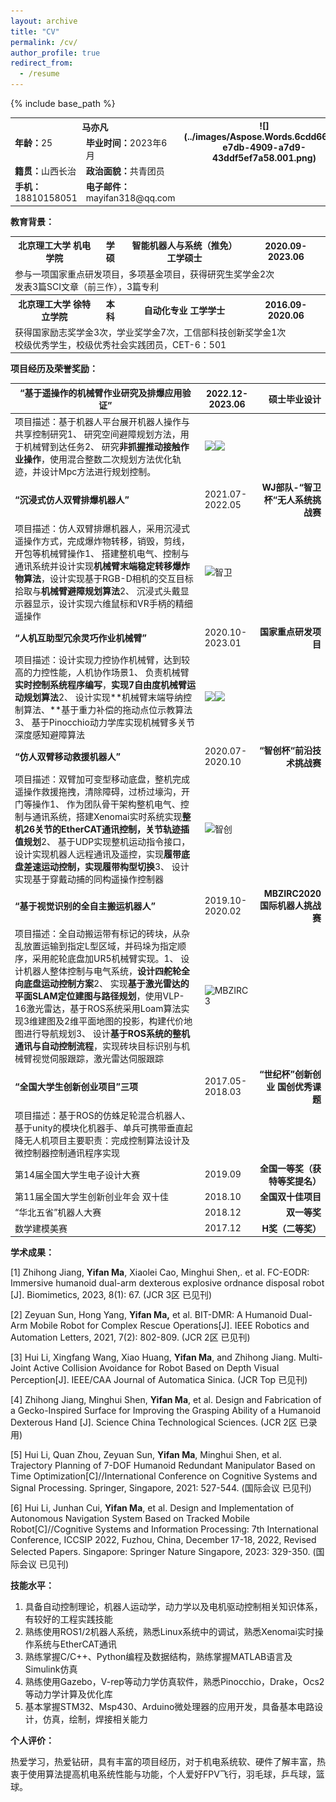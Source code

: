 ```yaml
---
layout: archive
title: "CV"
permalink: /cv/
author_profile: true
redirect_from:
  - /resume
---
```


{% include base_path %}

<table>
<tr>
  <th colspan="2">
  <b>马亦凡</b>
  </th>
  <th colspan="1" rowspan="4" valign="top">![](../images/Aspose.Words.6cdd6670-e7db-4909-a7d9-43ddf5ef7a58.001.png)</th>
</tr>
<tr><td colspan="1" valign="top"><b>年龄：</b>25</td><td colspan="1" valign="top"><b>毕业时间：</b>2023年6月</td></tr>
<tr><td colspan="1" valign="top"><b>籍贯：</b>山西长治</td><td colspan="1" valign="top"><b>政治面貌：</b>共青团员</td></tr>
<tr><td colspan="1" valign="top"><b>手机：</b>18810158051</td><td colspan="1" valign="top"><b>电子邮件：</b>mayifan318@qq.com</td></tr>
</table>

**教育背景：**
<table>
  <tr>
    <th>北京理工大学 机电学院</th>
    <th>学硕</th>
    <th>智能机器人与系统（推免） 工学硕士</th>
    <th>2020.09-2023.06</th>
  </tr>
  <tr>
    <td colspan="4">参与一项国家重点研发项目，多项基金项目，获得研究生奖学金2次  <br>  发表3篇SCI文章（前三作），3篇专利</td>
  </tr>
  <tr>
    <th>北京理工大学 徐特立学院</th>
    <th>本科</th>
    <th>自动化专业 工学学士</th>
    <th>2016.09-2020.06</th>
  </tr>
  <tr>
    <td colspan="4">获得国家励志奖学金3次，学业奖学金7次，工信部科技创新奖学金1次<br>校级优秀学生，校级优秀社会实践团员，CET-6：501</td>
  </tr>
</table>

**项目经历及荣誉奖励：**

|**“基于遥操作的机械臂作业研究及排爆应用验证”**|2022\.12-2023.06|**硕士毕业设计**|
| - | - | -: |
|项目描述：基于机器人平台展开机器人操作与共享控制研究1、 研究空间避障规划方法，用于机械臂到达任务2、 研究**非抓握推动接触作业操作**，使用混合整数二次规划方法优化轨迹，并设计Mpc方法进行规划控制。|![](../images/Aspose.Words.6cdd6670-e7db-4909-a7d9-43ddf5ef7a58.002.png)![](../images/Aspose.Words.6cdd6670-e7db-4909-a7d9-43ddf5ef7a58.003.png)||
|**“沉浸式仿人双臂排爆机器人”**|2021\.07-2022.05|**WJ部队-“智卫杯“无人系统挑战赛**|
|项目描述：仿人双臂排爆机器人，采用沉浸式遥操作方式，完成爆炸物转移，销毁，剪线，开包等机械臂操作1、 搭建整机电气、控制与通讯系统并设计实现**机械臂末端稳定转移爆炸物算法**，设计实现基于RGB-D相机的交互目标拾取与**机械臂避障规划算法**2、 沉浸式头戴显示器显示，设计实现六维鼠标和VR手柄的精细遥操作|![](../images/Aspose.Words.6cdd6670-e7db-4909-a7d9-43ddf5ef7a58.004.png "智卫")||
|**“人机互助型冗余灵巧作业机械臂”**|2020\.10-2023.01|**国家重点研发项目**|
|项目描述：设计实现力控协作机械臂，达到较高的力控性能，人机协作场景1、 负责机械臂**实时控制系统程序编写**，**实现7自由度机械臂运动规划算法**2、 设计实现**机械臂末端导纳控制算法、**基于重力补偿的拖动点位示教算法3、 基于Pinocchio动力学库实现机械臂多关节深度感知避障算法|![](../images/Aspose.Words.6cdd6670-e7db-4909-a7d9-43ddf5ef7a58.005.png)![](../images/Aspose.Words.6cdd6670-e7db-4909-a7d9-43ddf5ef7a58.006.png)||
|**“仿人双臂移动救援机器人”**|2020\.07-2020.10|**“智创杯“前沿技术挑战赛**|
|项目描述：双臂加可变型移动底盘，整机完成遥操作救援拖拽，清除障碍，过桥过壕沟，开门等操作1、 作为团队骨干架构整机电气、控制与通讯系统，搭建Xenomai实时系统实现**整机26关节的EtherCAT通讯控制，关节轨迹插值规划**2、 基于UDP实现整机运动指令接口，设计实现机器人远程通讯及遥控，实现**履带底盘差速运动控制，实现履带构型切换**3、 设计实现基于穿戴动捕的同构遥操作控制器|![](../images/Aspose.Words.6cdd6670-e7db-4909-a7d9-43ddf5ef7a58.007.png "智创")||
|**“基于视觉识别的全自主搬运机器人”**|2019\.10-2020.02|**MBZIRC2020国际机器人挑战赛**|
|项目描述：全自动搬运带有标记的砖块，从杂乱放置运输到指定L型区域，并码垛为指定顺序，采用舵轮底盘加UR5机械臂实现。1、 设计机器人整体控制与电气系统，**设计四舵轮全向底盘运动控制方案**2、 实现**基于激光雷达的平面SLAM定位建图与路径规划**，使用VLP-16激光雷达，基于ROS系统采用Loam算法实现3维建图及2维平面地图的投影，构建代价地图进行导航规划3、 设计**基于ROS系统的整机通讯与自动控制流程**，实现砖块目标识别与机械臂视觉伺服跟踪，激光雷达伺服跟踪|![](../images/Aspose.Words.6cdd6670-e7db-4909-a7d9-43ddf5ef7a58.008.png "MBZIRC3")||
|**“全国大学生创新创业项目”三项**|2017\.05-2018.03|**“世纪杯”创新创业 国创优秀课题**|
|项目描述：基于ROS的仿蛛足轮混合机器人、基于unity的模块化机器手、单兵可携带垂直起降无人机项目主要职责：完成控制算法设计及微控制器控制通讯程序实现 |||
|第14届全国大学生电子设计大赛|2019\.09|**全国一等奖（获特等奖提名）**|
|第11届全国大学生创新创业年会 双十佳|2018\.10|**全国双十佳项目**|
|“华北五省”机器人大赛|2018\.12|**双一等奖**|
|数学建模美赛|2017\.12|**H奖（二等奖）**|

**学术成果：**

[1] Zhihong Jiang, **Yifan Ma**, Xiaolei Cao, Minghui Shen,. et al. FC-EODR: Immersive humanoid dual-arm dexterous explosive ordnance disposal robot [J]. Biomimetics, 2023, 8(1): 67. (JCR 3区 已见刊)

[2] Zeyuan Sun, Hong Yang, **Yifan Ma,** et al. BIT-DMR: A Humanoid Dual-Arm Mobile Robot for Complex Rescue Operations[J]. IEEE Robotics and Automation Letters, 2021, 7(2): 802-809. (JCR 2区 已见刊)

[3] Hui Li, Xingfang Wang, Xiao Huang, **Yifan Ma**, and Zhihong Jiang. Multi-Joint Active Collision Avoidance for Robot Based on Depth Visual Perception[J]. IEEE/CAA Journal of Automatica Sinica. (JCR Top 已见刊)

[4] Zhihong Jiang, Minghui Shen, **Yifan Ma**, et al. Design and Fabrication of a Gecko-Inspired Surface for Improving the Grasping Ability of a Humanoid Dexterous Hand [J]. Science China Technological Sciences. (JCR 2区 已录用)

[5] Hui Li, Quan Zhou, Zeyuan Sun, **Yifan Ma**, Minghui Shen, et al. Trajectory Planning of 7-DOF Humanoid Redundant Manipulator Based on Time Optimization[C]//International Conference on Cognitive Systems and Signal Processing. Springer, Singapore, 2021: 527-544. (国际会议 已见刊)

[6] Hui Li, Junhan Cui, **Yifan Ma**, et al. Design and Implementation of Autonomous Navigation System Based on Tracked Mobile Robot[C]//Cognitive Systems and Information Processing: 7th International Conference, ICCSIP 2022, Fuzhou, China, December 17-18, 2022, Revised Selected Papers. Singapore: Springer Nature Singapore, 2023: 329-350. (国际会议 已见刊)

**技能水平：**

1. 具备自动控制理论，机器人运动学，动力学以及电机驱动控制相关知识体系，有较好的工程实践技能
2. 熟练使用ROS1/2机器人系统，熟悉Linux系统中的调试，熟悉Xenomai实时操作系统与EtherCAT通讯
3. 熟练掌握C/C++、Python编程及数据结构，熟练掌握MATLAB语言及Simulink仿真
4. 熟练使用Gazebo，V-rep等动力学仿真软件，熟悉Pinocchio，Drake，Ocs2等动力学计算及优化库
5. 基本掌握STM32、Msp430、Arduino微处理器的应用开发，具备基本电路设计，仿真，绘制，焊接相关能力

**个人评价：**

热爱学习，热爱钻研，具有丰富的项目经历，对于机电系统软、硬件了解丰富，热衷于使用算法提高机电系统性能与功能，个人爱好FPV飞行，羽毛球，乒乓球，篮球。
